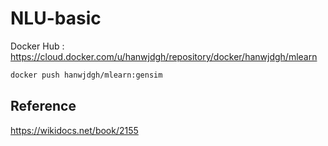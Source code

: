 # NLU-basic

Docker Hub : https://cloud.docker.com/u/hanwjdgh/repository/docker/hanwjdgh/mlearn

```bash
docker push hanwjdgh/mlearn:gensim
```

## Reference

https://wikidocs.net/book/2155